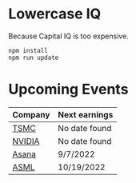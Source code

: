 # Lowercase IQ

Because Capital IQ is too expensive.

```
npm install
npm run update
```

# Upcoming Events

Company | Next earnings
--- | ---
[TSMC](https://investor.tsmc.com/english/financial-calendar) | No date found
[NVIDIA](https://investor.nvidia.com/events-and-presentations/events-and-presentations/) | No date found
[Asana](https://investors.asana.com/events-and-presentations/) | 9/7/2022
[ASML](https://www.asml.com/en/investors/financial-calendar) | 10/19/2022